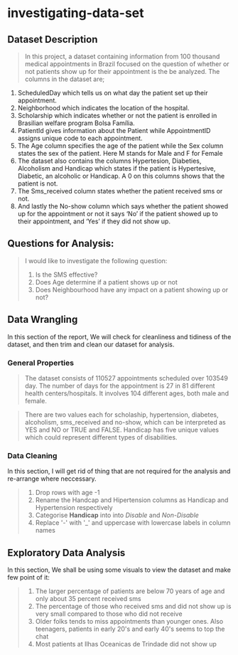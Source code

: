 # investigating-data-set

## Dataset Description 

> In this project, a dataset containing information from 100 thousand medical appointments in Brazil focused on the question of whether or not patients show up for their appointment is the be analyzed. The columns in the dataset are;
1. ScheduledDay which tells us on what day the patient set up their appointment. 
2. Neighborhood which indicates the location of the hospital. 
3. Scholarship which indicates whether or not the patient is enrolled in Brasilian welfare program Bolsa Família.
4. PatientId gives information about the Patient while AppointmentID assigns unique code to each appointment.
5. The Age column specifies the age of the patient while the Sex column states the sex of the patient. Here M stands for Male and F for Female
6. The dataset also contains the columns Hypertesion, Diabeties, Alcoholism and Handicap which states if the patient is Hypertesive, Diabetic, an alcoholic or Handicap. A 0 on this columns shows that the patient is not.
7. The Sms_received column states whether the patient received sms or not. 
8. And lastly the No-show column which says whether the patient showed up for the appointment or not it says ‘No’ if the patient showed up to their appointment, and ‘Yes’ if they did not show up.


## Questions for Analysis: 
> I would like to investigate the following question:
> 1. Is the SMS effective?
> 2. Does Age determine if a patient shows up or not
> 3. Does Neighbourhood have any impact on a patient showing up or not?

## Data Wrangling

 In this section of the report, We will check for cleanliness and tidiness of the dataset, and then trim and clean our dataset for analysis.


### General Properties
> The dataset consists of 110527 appointments scheduled over 103549 day. The number of days for the appointment is 27 in 81 different health centers/hospitals. It involves 104 different ages, both male and female. 

> There are two values each for scholaship, hypertension, diabetes, alcoholism, sms_received and no-show, which can be interpreted as YES and NO or TRUE and FALSE. Handicap has five unique values which could represent different types of disabilities.

### Data Cleaning

In this section, I will get rid of thing that are not required for the analysis and re-arrange where neccessary. 
> 1. Drop rows with age -1
> 2. Rename the Handcap and Hipertension columns as Handicap and Hypertension respectively
> 3. Categorise **Handicap** into into *Disable* and *Non-Disable*
> 4. Replace '-' with '_' and uppercase with lowercase labels in column names

## Exploratory Data Analysis
 In this section, We shall be using some visuals to view the dataset and make few point of it:
 > 1. The larger percentage of patients are below 70 years of age and only about 35 percent received sms
 > 2. The percentage of those who received sms and did not show up is very small compared to those who did not receive
 > 3. Older folks tends to miss appointments than younger ones. Also teenagers, patients in early 20's and early 40's seems to top the chat
 > 4. Most patients at Ilhas Oceanicas de Trindade did not show up

